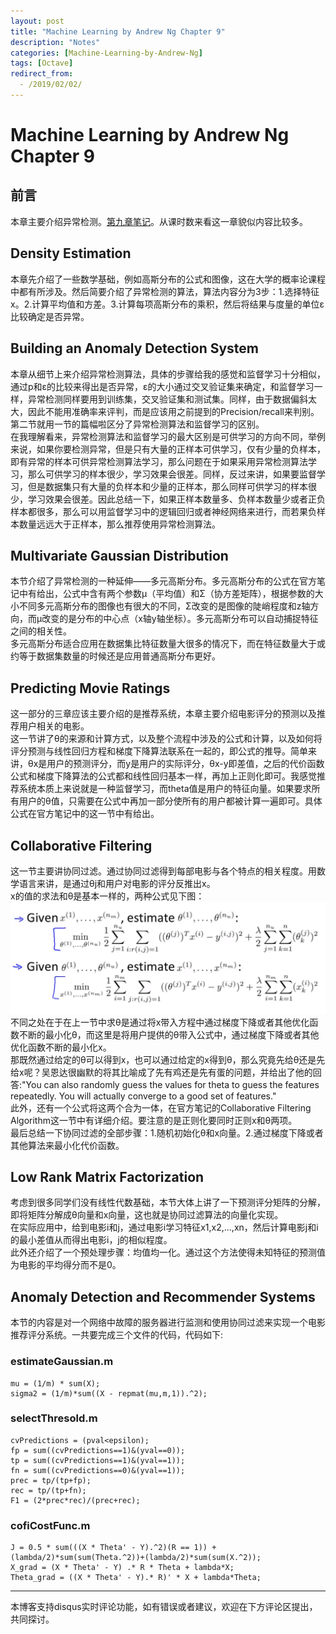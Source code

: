 ```yaml
---
layout: post
title: "Machine Learning by Andrew Ng Chapter 9"
description: "Notes"
categories: [Machine-Learning-by-Andrew-Ng]
tags: [Octave]
redirect_from:
  - /2019/02/02/
---
```

# Machine Learning by Andrew Ng Chapter 9
 
## 前言  
本章主要介绍异常检测。[第九章笔记](https://www.coursera.org/learn/machine-learning/resources/szFCa)。从课时数来看这一章貌似内容比较多。  

## Density Estimation  
本章先介绍了一些数学基础，例如高斯分布的公式和图像，这在大学的概率论课程中都有所涉及。然后简要介绍了异常检测的算法，算法内容分为3步：1.选择特征x。2.计算平均值和方差。3.计算每项高斯分布的乘积，然后将结果与度量的单位ε比较确定是否异常。  

## Building an Anomaly Detection System  
本章从细节上来介绍异常检测算法，具体的步骤给我的感觉和监督学习十分相似，通过p和ε的比较来得出是否异常，ε的大小通过交叉验证集来确定，和监督学习一样，异常检测同样要用到训练集，交叉验证集和测试集。同样，由于数据偏斜太大，因此不能用准确率来评判，而是应该用之前提到的Precision/recall来判别。第二节就用一节的篇幅啦区分了异常检测算法和监督学习的区别。  
在我理解看来，异常检测算法和监督学习的最大区别是可供学习的方向不同，举例来说，如果你要检测异常，但是只有大量的正样本可供学习，仅有少量的负样本，即有异常的样本可供异常检测算法学习，那么问题在于如果采用异常检测算法学习，那么可供学习的样本很少，学习效果会很差。同样，反过来讲，如果要监督学习，但是数据集只有大量的负样本和少量的正样本，那么同样可供学习的样本很少，学习效果会很差。因此总结一下，如果正样本数量多、负样本数量少或者正负样本都很多，那么可以用监督学习中的逻辑回归或者神经网络来进行，而若果负样本数量远远大于正样本，那么推荐使用异常检测算法。  

## Multivariate Gaussian Distribution  
本节介绍了异常检测的一种延伸——多元高斯分布。多元高斯分布的公式在官方笔记中有给出，公式中含有两个参数μ（平均值）和Σ（协方差矩阵），根据参数的大小不同多元高斯分布的图像也有很大的不同，Σ改变的是图像的陡峭程度和z轴方向，而μ改变的是分布的中心点（x轴y轴坐标）。多元高斯分布可以自动捕捉特征之间的相关性。   
多元高斯分布适合应用在数据集比特征数量大很多的情况下，而在特征数量大于或约等于数据集数量的时候还是应用普通高斯分布更好。  

## Predicting Movie Ratings  
这一部分的三章应该主要介绍的是推荐系统，本章主要介绍电影评分的预测以及推荐用户相关的电影。  
这一节讲了θ的来源和计算方式，以及整个流程中涉及的公式和计算，以及如何将评分预测与线性回归方程和梯度下降算法联系在一起的，即公式的推导。简单来讲，θx是用户的预测评分，而y是用户的实际评分，θx-y即差值，之后的代价函数公式和梯度下降算法的公式都和线性回归基本一样，再加上正则化即可。我感觉推荐系统本质上来说就是一种监督学习，而theta值是用户的特征向量。如果要求所有用户的θ值，只需要在公式中再加一部分使所有的用户都被计算一遍即可。具体公式在官方笔记中的这一节中有给出。     

## Collaborative Filtering  
这一节主要讲协同过滤。通过协同过滤得到每部电影与各个特点的相关程度。用数学语言来讲，是通过θj和用户对电影的评分反推出x。  
x的值的求法和θ是基本一样的，两种公式见下图：  
![9-1.png](/images/Machine-Learning-by-Andrew-Ng/9-1.png)  
不同之处在于在上一节中求θ是通过将x带入方程中通过梯度下降或者其他优化函数不断的最小化θ，而这里是将用户提供的θ带入公式中，通过梯度下降或者其他优化函数不断的最小化x。  
那既然通过给定的θ可以得到x，也可以通过给定的x得到θ，那么究竟先给θ还是先给x呢？吴恩达很幽默的将其比喻成了先有鸡还是先有蛋的问题，并给出了他的回答:"You can also randomly guess the values for theta to guess the features repeatedly. You will actually converge to a good set of features."   
此外，还有一个公式将这两个合为一体，在官方笔记的Collaborative Filtering Algorithm这一节中有详细介绍。要注意的是正则化要同时正则x和θ两项。  
最后总结一下协同过滤的全部步骤：1.随机初始化θ和x向量。2.通过梯度下降或者其他算法来最小化代价函数。  

## Low Rank Matrix Factorization  
考虑到很多同学们没有线性代数基础，本节大体上讲了一下预测评分矩阵的分解，即将矩阵分解成θ向量和x向量，这也就是协同过滤算法的向量化实现。  
在实际应用中，给到电影i和j，通过电影i学习特征x1,x2,...,xn，然后计算电影j和i的最小差值从而得出电影i，j的相似程度。  
此外还介绍了一个预处理步骤：均值均一化。通过这个方法使得未知特征的预测值为电影的平均得分而不是0。  

## Anomaly Detection and Recommender Systems  
本节的内容是对一个网络中故障的服务器进行监测和使用协同过滤来实现一个电影推荐评分系统。一共要完成三个文件的代码，代码如下:  

### estimateGaussian.m  

    mu = (1/m) * sum(X); 
    sigma2 = (1/m)*sum((X - repmat(mu,m,1)).^2);  

### selectThresold.m  

    cvPredictions = (pval<epsilon);
    fp = sum((cvPredictions==1)&(yval==0));
    tp = sum((cvPredictions==1)&(yval==1));
    fn = sum((cvPredictions==0)&(yval==1));
    prec = tp/(tp+fp);
    rec = tp/(tp+fn);
    F1 = (2*prec*rec)/(prec+rec);

### cofiCostFunc.m  

	J = 0.5 * sum(((X * Theta' - Y).^2)(R == 1)) + (lambda/2)*sum(sum(Theta.^2))+(lambda/2)*sum(sum(X.^2));
	X_grad = (X * Theta' - Y) .* R * Theta + lambda*X;
	Theta_grad = ((X * Theta' - Y).* R)' * X + lambda*Theta;

---
本博客支持disqus实时评论功能，如有错误或者建议，欢迎在下方评论区提出，共同探讨。
